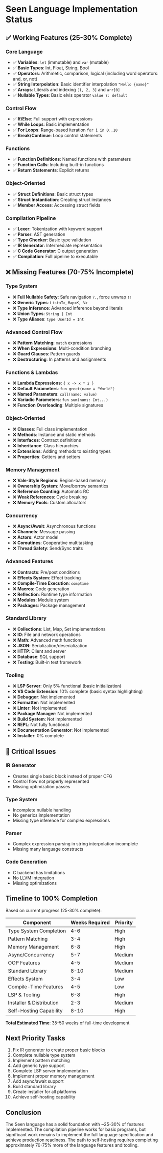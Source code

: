 # Seen Language Implementation Status

## ✅ Working Features (25-30% Complete)

### Core Language
- ✅ **Variables**: `let` (immutable) and `var` (mutable)
- ✅ **Basic Types**: Int, Float, String, Bool
- ✅ **Operators**: Arithmetic, comparison, logical (including word operators: and, or, not)
- ✅ **String Interpolation**: Basic identifier interpolation `"Hello {name}"`
- ✅ **Arrays**: Literals and indexing `[1, 2, 3]` and `arr[0]`
- ✅ **Nullable Types**: Basic elvis operator `value ?: default`

### Control Flow
- ✅ **If/Else**: Full support with expressions
- ✅ **While Loops**: Basic implementation
- ✅ **For Loops**: Range-based iteration `for i in 0..10`
- ✅ **Break/Continue**: Loop control statements

### Functions
- ✅ **Function Definitions**: Named functions with parameters
- ✅ **Function Calls**: Including built-in functions
- ✅ **Return Statements**: Explicit returns

### Object-Oriented
- ✅ **Struct Definitions**: Basic struct types
- ✅ **Struct Instantiation**: Creating struct instances
- ✅ **Member Access**: Accessing struct fields

### Compilation Pipeline
- ✅ **Lexer**: Tokenization with keyword support
- ✅ **Parser**: AST generation
- ✅ **Type Checker**: Basic type validation
- ✅ **IR Generator**: Intermediate representation
- ✅ **C Code Generator**: C output generation
- ✅ **Compilation**: Full pipeline to executable

## ❌ Missing Features (70-75% Incomplete)

### Type System
- ❌ **Full Nullable Safety**: Safe navigation `?.`, force unwrap `!!`
- ❌ **Generic Types**: `List<T>`, `Map<K, V>`
- ❌ **Type Inference**: Advanced inference beyond literals
- ❌ **Union Types**: `String | Int`
- ❌ **Type Aliases**: `type UserId = Int`

### Advanced Control Flow
- ❌ **Pattern Matching**: `match` expressions
- ❌ **When Expressions**: Multi-condition branching
- ❌ **Guard Clauses**: Pattern guards
- ❌ **Destructuring**: In patterns and assignments

### Functions & Lambdas
- ❌ **Lambda Expressions**: `{ x -> x * 2 }`
- ❌ **Default Parameters**: `fun greet(name = "World")`
- ❌ **Named Parameters**: `call(name: value)`
- ❌ **Variadic Parameters**: `fun sum(nums: Int...)`
- ❌ **Function Overloading**: Multiple signatures

### Object-Oriented
- ❌ **Classes**: Full class implementation
- ❌ **Methods**: Instance and static methods
- ❌ **Interfaces**: Contract definitions
- ❌ **Inheritance**: Class hierarchies
- ❌ **Extensions**: Adding methods to existing types
- ❌ **Properties**: Getters and setters

### Memory Management
- ❌ **Vale-Style Regions**: Region-based memory
- ❌ **Ownership System**: Move/borrow semantics
- ❌ **Reference Counting**: Automatic RC
- ❌ **Weak References**: Cycle breaking
- ❌ **Memory Pools**: Custom allocators

### Concurrency
- ❌ **Async/Await**: Asynchronous functions
- ❌ **Channels**: Message passing
- ❌ **Actors**: Actor model
- ❌ **Coroutines**: Cooperative multitasking
- ❌ **Thread Safety**: Send/Sync traits

### Advanced Features
- ❌ **Contracts**: Pre/post conditions
- ❌ **Effects System**: Effect tracking
- ❌ **Compile-Time Execution**: `comptime`
- ❌ **Macros**: Code generation
- ❌ **Reflection**: Runtime type information
- ❌ **Modules**: Module system
- ❌ **Packages**: Package management

### Standard Library
- ❌ **Collections**: List, Map, Set implementations
- ❌ **IO**: File and network operations
- ❌ **Math**: Advanced math functions
- ❌ **JSON**: Serialization/deserialization
- ❌ **HTTP**: Client and server
- ❌ **Database**: SQL support
- ❌ **Testing**: Built-in test framework

### Tooling
- ❌ **LSP Server**: Only 5% functional (basic initialization)
- ❌ **VS Code Extension**: 10% complete (basic syntax highlighting)
- ❌ **Debugger**: Not implemented
- ❌ **Formatter**: Not implemented
- ❌ **Linter**: Not implemented
- ❌ **Package Manager**: Not implemented
- ❌ **Build System**: Not implemented
- ❌ **REPL**: Not fully functional
- ❌ **Documentation Generator**: Not implemented
- ❌ **Installer**: 0% complete

## 🔴 Critical Issues

### IR Generator
- Creates single basic block instead of proper CFG
- Control flow not properly represented
- Missing optimization passes

### Type System
- Incomplete nullable handling
- No generics implementation
- Missing type inference for complex expressions

### Parser
- Complex expression parsing in string interpolation incomplete
- Missing many language constructs

### Code Generation
- C backend has limitations
- No LLVM integration
- Missing optimizations

## Timeline to 100% Completion

Based on current progress (25-30% complete):

| Component | Weeks Required | Priority |
|-----------|---------------|----------|
| Type System Completion | 4-6 | High |
| Pattern Matching | 3-4 | High |
| Memory Management | 6-8 | High |
| Async/Concurrency | 5-7 | Medium |
| OOP Features | 4-5 | Medium |
| Standard Library | 8-10 | Medium |
| Effects System | 3-4 | Low |
| Compile-Time Features | 4-5 | Low |
| LSP & Tooling | 6-8 | High |
| Installer & Distribution | 2-3 | Medium |
| Self-Hosting Capability | 8-10 | High |

**Total Estimated Time**: 35-50 weeks of full-time development

## Next Priority Tasks

1. Fix IR generator to create proper basic blocks
2. Complete nullable type system
3. Implement pattern matching
4. Add generic type support
5. Complete LSP server implementation
6. Implement proper memory management
7. Add async/await support
8. Build standard library
9. Create installer for all platforms
10. Achieve self-hosting capability

## Conclusion

The Seen language has a solid foundation with ~25-30% of features implemented. The compilation pipeline works for basic programs, but significant work remains to implement the full language specification and achieve production readiness. The path to self-hosting requires completing approximately 70-75% more of the language features and tooling.